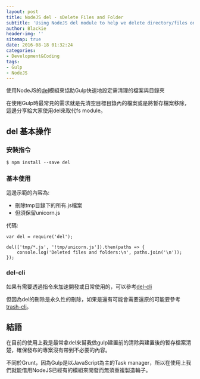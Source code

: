 ```yaml
---
layout: post
title: NodeJS del - sDelete Files and Folder
subtitle: 'Using NodeJS del module to help we delete directory/files on Gulp'
author: Blackie
header-img: ''
sitemap: true
date: 2016-08-18 01:32:24
categories: 
- Development&Coding
tags:
- Gulp
- NodeJS 
---
```


使用NodeJS的[del](https://www.npmjs.com/package/del)模組來協助Gulp快速地設定需清理的檔案與目錄夾

<!-- More -->

在使用Gulp時最常見的需求就是先清空目標目錄內的檔案或是將暫存檔案移除，這邊分享給大家使用del來取代fs module。

## del 基本操作 ##

### 安裝指令 ###

	$ npm install --save del

### 基本使用 ###

這邊示範的內容為:

- 刪除tmp目錄下的所有.js檔案
- 但須保留unicorn.js

代碼:

	var del = require('del');
	 
	del(['tmp/*.js', '!tmp/unicorn.js']).then(paths => {
	    console.log('Deleted files and folders:\n', paths.join('\n'));
	});


### del-cli ###

如果有需要透過指令來加速開發或日常使用的，可以參考[del-cli](https://github.com/sindresorhus/del-cli)

但因為del的刪除是永久性的刪除，如果是還有可能會需要還原的可能要參考[trash-cli](https://github.com/sindresorhus/trash-cli)。

## 結語 ##

在目前的使用上我是最常拿del來幫我做gulp建置前的清除與建置後的暫存檔案清楚，確保發布的專案沒有帶到不必要的內容。

不同於Grunt，因為Gulp是以JavaScript為主的Task manager，所以在使用上我們就能借用NodeJS已經有的模組來開發而無須重複製造輪子。